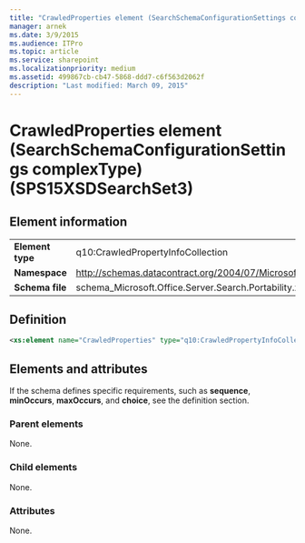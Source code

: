 ```yaml
---
title: "CrawledProperties element (SearchSchemaConfigurationSettings complexType) (SPS15XSDSearchSet3)"
manager: arnek
ms.date: 3/9/2015
ms.audience: ITPro
ms.topic: article
ms.service: sharepoint
ms.localizationpriority: medium
ms.assetid: 499867cb-cb47-5868-ddd7-c6f563d2062f
description: "Last modified: March 09, 2015"
---
```


# CrawledProperties element (SearchSchemaConfigurationSettings complexType) (SPS15XSDSearchSet3)

 
  
## Element information

|||
|:-----|:-----|
|**Element type** <br/> |q10:CrawledPropertyInfoCollection  <br/> |
|**Namespace** <br/> |http://schemas.datacontract.org/2004/07/Microsoft.Office.Server.Search.Portability  <br/> |
|**Schema file** <br/> |schema_Microsoft.Office.Server.Search.Portability.xsd  <br/> |
   
## Definition

```XML
<xs:element name="CrawledProperties" type="q10:CrawledPropertyInfoCollection" minOccurs="0"></xs:element>

```

## Elements and attributes

If the schema defines specific requirements, such as **sequence**, **minOccurs**, **maxOccurs**, and **choice**, see the definition section. 
  
### Parent elements

None.
  
### Child elements

None.
  
### Attributes

None.
  

